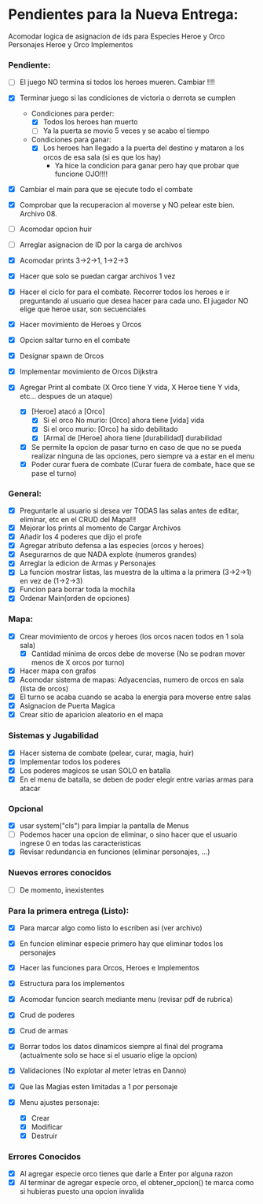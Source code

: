 # Pendientes para la Nueva Entrega:

Acomodar logica de asignacion de ids para
Especies Heroe y Orco
Personajes Heroe y Orco
Implementos

### Pendiente:

- [ ] El juego NO termina si todos los heroes mueren. Cambiar !!!!
- [x] Terminar juego si las condiciones de victoria o derrota se cumplen

  - Condiciones para perder:
    - [x] Todos los heroes han muerto
    - [ ] Ya la puerta se movio 5 veces y se acabo el tiempo
  - Condiciones para ganar:
    - [x] Los heroes han llegado a la puerta del destino y mataron a los orcos de esa sala (si es que los hay)
      - Ya hice la condicion para ganar pero hay que probar que funcione OJO!!!!

- [x] Cambiar el main para que se ejecute todo el combate
- [x] Comprobar que la recuperacion al moverse y NO pelear este bien. Archivo 08.
- [ ] Acomodar opcion huir

- [ ] Arreglar asignacion de ID por la carga de archivos
- [x] Acomodar prints 3→2→1, 1→2→3

- [x] Hacer que solo se puedan cargar archivos 1 vez
- [x] Hacer el ciclo for para el combate. Recorrer todos los heroes e ir preguntando al usuario que desea hacer para cada uno. El jugador NO elige que heroe usar, son secuenciales
- [x] Hacer movimiento de Heroes y Orcos
- [x] Opcion saltar turno en el combate
- [x] Designar spawn de Orcos
- [x] Implementar movimiento de Orcos Dijkstra
- [x] Agregar Print al combate (X Orco tiene Y vida, X Heroe tiene Y vida, etc... despues de un ataque)
  - [x] [Heroe] atacó a [Orco]
    - [x] Si el orco No murio: [Orco] ahora tiene [vida] vida
    - [x] Si el orco murio: [Orco] ha sido debilitado
    - [x] [Arma] de [Heroe] ahora tiene [durabilidad] durabilidad
  - [x] Se permite la opcion de pasar turno en caso de que no se pueda realizar ninguna de las opciones, pero siempre va a estar en el menu
  - [x] Poder curar fuera de combate (Curar fuera de combate, hace que se pase el turno)

### General:

- [x] Preguntarle al usuario si desea ver TODAS las salas antes de editar, eliminar, etc en el CRUD del Mapa!!!
- [x] Mejorar los prints al momento de Cargar Archivos
- [x] Añadir los 4 poderes que dijo el profe
- [x] Agregar atributo defensa a las especies (orcos y heroes)
- [x] Asegurarnos de que NADA explote (numeros grandes)
- [x] Arreglar la edicion de Armas y Personajes
- [x] La funcion mostrar listas, las muestra de la ultima a la primera (3→2→1) en vez de (1→2→3)
- [x] Funcion para borrar toda la mochila
- [x] Ordenar Main(orden de opciones)

### Mapa:

- [x] Crear movimiento de orcos y heroes (los orcos nacen todos en 1 sola sala)
  - [x] Cantidad minima de orcos debe de moverse (No se podran mover menos de X orcos por turno)
- [x] Hacer mapa con grafos
- [x] Acomodar sistema de mapas: Adyacencias, numero de orcos en sala (lista de orcos)
- [x] El turno se acaba cuando se acaba la energia para moverse entre salas
- [x] Asignacion de Puerta Magica
- [x] Crear sitio de aparicion aleatorio en el mapa

### Sistemas y Jugabilidad

- [x] Hacer sistema de combate (pelear, curar, magia, huir)
- [x] Implementar todos los poderes
- [x] Los poderes magicos se usan SOLO en batalla
- [x] En el menu de batalla, se deben de poder elegir entre varias armas para atacar

### Opcional

- [x] usar system("cls") para limpiar la pantalla de Menus
- [ ] Podemos hacer una opcion de eliminar, o sino hacer que el usuario ingrese 0 en todas las caracteristicas
- [x] Revisar redundancia en funciones (eliminar personajes, ...)

### Nuevos errores conocidos

- [ ] De momento, inexistentes

### Para la primera entrega (Listo):

- [x] Para marcar algo como listo lo escriben asi (ver archivo)
- [x] En funcion eliminar especie primero hay que eliminar todos los personajes

- [x] Hacer las funciones para Orcos, Heroes e Implementos
- [x] Estructura para los implementos
- [x] Acomodar funcion search mediante menu (revisar pdf de rubrica)
- [x] Crud de poderes
- [x] Crud de armas

- [x] Borrar todos los datos dinamicos siempre al final del programa (actualmente solo se hace si el usuario elige la opcion)
- [x] Validaciones (No explotar al meter letras en Danno)
- [x] Que las Magias esten limitadas a 1 por personaje
- [x] Menu ajustes personaje:
  - [x] Crear
  - [x] Modificar
  - [x] Destruir

### Errores Conocidos

- [x] Al agregar especie orco tienes que darle a Enter por alguna razon
- [x] Al terminar de agregar especie orco, el obtener_opcion() te marca como si hubieras puesto una opcion invalida
